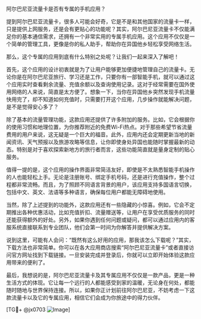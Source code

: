 阿尔巴尼亚流量卡是否有专属的手机应用？

提到阿尔巴尼亚流量卡，很多人可能会好奇，它是不是和其他国家的流量卡一样，只是提供上网服务，还是会有更贴心的功能呢？其实，阿尔巴尼亚流量卡不仅能满足你的基本通信需求，还拥有一个非常实用的专属手机应用。这个应用不仅仅是一个简单的管理工具，更像是你的私人助手，帮助你在异国他乡轻松享受网络生活。

那么，这个专属的应用到底有什么特别之处呢？让我们一起来深入了解吧！

首先，这个应用的设计初衷就是为了让用户能够更加便捷地管理自己的流量卡。无论你是在阿尔巴尼亚旅行、学习还是工作，只要你有一部智能手机，就可以通过这个应用实时查看剩余流量、充值余额以及查询使用记录。这对于经常需要在国外使用网络的人来说，简直是太方便了。想象一下，当你在异国他乡突然发现手机流量快用完了，却不知道如何充值时，只需要打开这个应用，几步操作就能解决问题，是不是觉得安心多了？

除了基本的流量管理功能，这款应用还提供了许多附加的服务。比如，它会根据你的使用习惯和地理位置，为你推荐附近的免费Wi-Fi热点。对于那些希望节省流量费用的用户来说，这无疑是一个巨大的福音。此外，应用内还会定期更新当地的新闻资讯、天气预报以及旅游攻略等信息，让你即使身处异国也能随时掌握最新的动态。特别是对于喜欢探索新地方的旅行者而言，这些功能简直就是量身定制的贴心服务。

值得一提的是，这个应用的操作界面非常简洁友好，即使是不太熟悉智能手机操作的人也能轻松上手。无论是注册账号、绑定手机号码，还是进行充值操作，整个过程都非常流畅。而且，为了照顾不同语言背景的用户，该应用支持多国语言切换，包括中文、英文、法语等多种语言，确保每位用户都能无障碍地使用。

当然，除了上述提到的功能外，这款应用还有一些隐藏的小惊喜。例如，它会不定期推出各种优惠活动，比如充值折扣、流量赠送等，让用户在享受优质服务的同时还能获得额外的好处。另外，如果你遇到任何问题或疑问，都可以通过应用内的客服系统直接联系到专业团队，他们会第一时间为你解答并提供解决方案。

说到这里，可能有人会问：“既然有这么好用的应用，那我该怎么下载呢？”其实，下载方法也非常简单。你可以在各大应用商店搜索“阿尔巴尼亚流量卡”或者直接访问官方网址找到下载链接。一旦安装完成并登录后，你就可以立即开始体验这款应用带来的便利了。

最后，我想说的是，阿尔巴尼亚流量卡及其专属应用不仅仅是一款产品，更是一种生活方式的体现。它让每一个远行的人都能感受到家的温暖，无论身在何处，都能随时随地与世界保持连接。所以，如果你正计划前往阿尔巴尼亚，不妨考虑一下这款流量卡以及它的专属应用，相信它们会成为你旅途中的得力伙伴。

[TG💪+ @jx0703 ![Image](https://github.com/user-attachments/assets/dbca1d08-cadb-493c-b0ec-ad6f7a83f270)]
